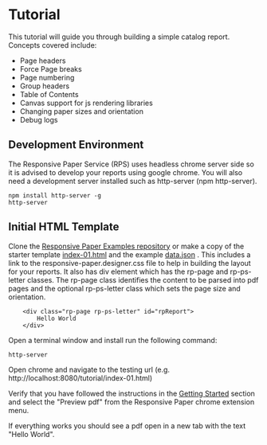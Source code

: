 # Tutorial

This tutorial will guide you through building a simple catalog report. Concepts covered include:

* Page headers
* Force Page breaks
* Page numbering
* Group headers
* Table of Contents
* Canvas support for js rendering libraries
* Changing paper sizes and orientation
* Debug logs

## Development Environment

The Responsive Paper Service (RPS) uses headless chrome server side so it is advised to develop your reports using google chrome.  You will also need a development server installed such as http-server (npm http-server).

```
npm install http-server -g
http-server

```

## Initial HTML Template

Clone the [Responsive Paper Examples repository](https://github.com/responsivepaper/examples) or make a copy of the starter template [index-01.html](https://github.com/responsivepaper/examples/tutorial/index-01.html) and the example [data.json](https://github.com/responsivepaper/examples/tutorial/data.json) .  This includes a link to the responsive-paper.designer.css file to help in building the layout for your reports.  It also has div element which has the rp-page and rp-ps-letter classes. The rp-page class identifies the content to be parsed into pdf pages and the optional rp-ps-letter class which sets the page size and orientation.

```
    <div class="rp-page rp-ps-letter" id="rpReport">
        Hello World
    </div>

```

Open a terminal window and install run the following command:

```
http-server
```

Open chrome and navigate to the testing url (e.g. http://localhost:8080/tutorial/index-01.html)

Verify that you have followed the instructions in the [Getting Started](/#/getting-started) section and select the "Preview pdf" from the Responsive Paper chrome extension menu.

If everything works you should see a pdf open in a new tab with the text "Hello World".

##